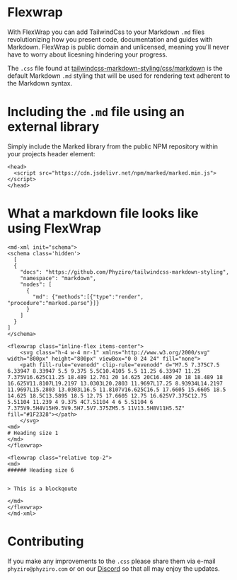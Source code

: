 # Flexwrap

With FlexWrap you can add TailwindCss to your Markdown `.md` files revolutionizing how you present code, documentation and guides with Markdown. FlexWrap is public domain and unlicensed, meaning you'll never have to worry about licesning hindering your progress.


The `.css` file found at [tailwindcss-markdown-styling/css/markdown](https://github.com/Phyziro/tailwindcss-markdown-styling/blob/main/css/markdown) is the default Markdown `.md` styling that will be used for rendering text adherent to the Markdown syntax.

# Including the  `.md` file using an external library

Simply include the Marked library from the public NPM repository within your projects header element:
```  
<head>
  <script src="https://cdn.jsdelivr.net/npm/marked/marked.min.js"></script>
</head>
```

# What a markdown file looks like using FlexWrap
```
<md-xml init="schema">
<schema class='hidden'>
  [
  {
    "docs": "https://github.com/Phyziro/tailwindcss-markdown-styling",
    "namespace": "markdown",
    "nodes": [
      {
        "md": {"methods":[{"type":"render", "procedure":"marked.parse"}]}
      }
    ]
  }
]
</schema>

<flexwrap class="inline-flex items-center">
    <svg class="h-4 w-4 mr-1" xmlns="http://www.w3.org/2000/svg" width="800px" height="800px" viewBox="0 0 24 24" fill="none">
    <path fill-rule="evenodd" clip-rule="evenodd" d="M7.5 7.375C7.5 6.33947 8.33947 5.5 9.375 5.5C10.4105 5.5 11.25 6.33947 11.25 7.375V16.625C11.25 18.489 12.761 20 14.625 20C16.489 20 18 18.489 18 16.625V11.8107L19.2197 13.0303L20.2803 11.9697L17.25 8.93934L14.2197 11.9697L15.2803 13.0303L16.5 11.8107V16.625C16.5 17.6605 15.6605 18.5 14.625 18.5C13.5895 18.5 12.75 17.6605 12.75 16.625V7.375C12.75 5.51104 11.239 4 9.375 4C7.51104 4 6 5.51104 6 7.375V9.5H4V15H9.5V9.5H7.5V7.375ZM5.5 11V13.5H8V11H5.5Z" fill="#1F2328"></path>
    </svg> 
<md>
# Heading size 1
</md>
</flexwrap>

<flexwrap class="relative top-2">
<md>
###### Heading size 6


> This is a blockqoute

</md>
</flexwrap>
</md-xml>
```


# Contributing

If you make any improvements to the `.css` please share them via e-mail `phyziro@phyziro.com` or on our [Discord](https://discord.gg/m69dTsPmut) so that all may enjoy the updates.


